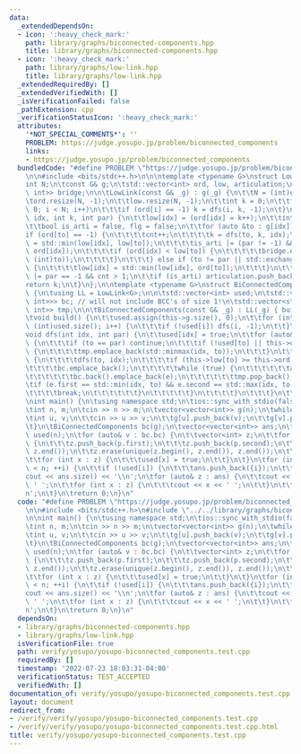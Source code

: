 ```yaml
---
data:
  _extendedDependsOn:
  - icon: ':heavy_check_mark:'
    path: library/graphs/biconnected-components.hpp
    title: library/graphs/biconnected-components.hpp
  - icon: ':heavy_check_mark:'
    path: library/graphs/low-link.hpp
    title: library/graphs/low-link.hpp
  _extendedRequiredBy: []
  _extendedVerifiedWith: []
  _isVerificationFailed: false
  _pathExtension: cpp
  _verificationStatusIcon: ':heavy_check_mark:'
  attributes:
    '*NOT_SPECIAL_COMMENTS*': ''
    PROBLEM: https://judge.yosupo.jp/problem/biconnected_components
    links:
    - https://judge.yosupo.jp/problem/biconnected_components
  bundledCode: "#define PROBLEM \"https://judge.yosupo.jp/problem/biconnected_components\"\
    \n\n#include <bits/stdc++.h>\n\n\ntemplate <typename G>\nstruct LowLink {\n\t\
    int N;\n\tconst G& g;\n\tstd::vector<int> ord, low, articulation;\n\tstd::vector<std::pair<int,\
    \ int>> bridge;\n\n\tLowLink(const G& _g) : g(_g) {\n\t\tN = (int)g.size();\n\t\
    \tord.resize(N, -1);\n\t\tlow.resize(N, -1);\n\t\tint k = 0;\n\t\tfor (int i =\
    \ 0; i < N; i++)\n\t\t\tif (ord[i] == -1) k = dfs(i, k, -1);\n\t}\n\n\tint dfs(int\
    \ idx, int k, int par) {\n\t\tlow[idx] = (ord[idx] = k++);\n\t\tint cnt = 0;\n\
    \t\tbool is_arti = false, flg = false;\n\t\tfor (auto &to : g[idx]) {\n\t\t\t\
    if (ord[to] == -1) {\n\t\t\t\tcnt++;\n\t\t\t\tk = dfs(to, k, idx);\n\t\t\t\tlow[idx]\
    \ = std::min(low[idx], low[to]);\n\t\t\t\tis_arti |= (par != -1) && (low[to] >=\
    \ ord[idx]);\n\t\t\t\tif (ord[idx] < low[to]) {\n\t\t\t\t\tbridge.emplace_back(std::minmax(idx,\
    \ (int)to));\n\t\t\t\t}\n\t\t\t} else if (to != par || std::exchange(flg, true))\
    \ {\n\t\t\t\tlow[idx] = std::min(low[idx], ord[to]);\n\t\t\t}\n\t\t}\n\t\tis_arti\
    \ |= par == -1 && cnt > 1;\n\t\tif (is_arti) articulation.push_back(idx);\n\t\t\
    return k;\n\t}\n};\n\ntemplate <typename G>\nstruct BiConnectedComponents : LowLink<G>\
    \ {\n\tusing LL = LowLink<G>;\n\n\tstd::vector<int> used;\n\tstd::vector<std::vector<std::pair<int,\
    \ int>>> bc; // will not include BCC's of size 1!\n\tstd::vector<std::pair<int,\
    \ int>> tmp;\n\n\tBiConnectedComponents(const G& _g) : LL(_g) { build(); }\n\n\
    \tvoid build() {\n\t\tused.assign(this->g.size(), 0);\n\t\tfor (int i = 0; i <\
    \ (int)used.size(); i++) {\n\t\t\tif (!used[i]) dfs(i, -1);\n\t\t}\n\t}\n\n\t\
    void dfs(int idx, int par) {\n\t\tused[idx] = true;\n\t\tfor (auto& to : this->g[idx])\
    \ {\n\t\t\tif (to == par) continue;\n\t\t\tif (!used[to] || this->ord[to] < this->ord[idx])\
    \ {\n\t\t\t\ttmp.emplace_back(std::minmax(idx, to));\n\t\t\t}\n\t\t\tif (!used[to])\
    \ {\n\t\t\t\tdfs(to, idx);\n\t\t\t\tif (this->low[to] >= this->ord[idx]) {\n\t\
    \t\t\t\tbc.emplace_back();\n\t\t\t\t\twhile (true) {\n\t\t\t\t\t\tauto e = tmp.back();\n\
    \t\t\t\t\t\tbc.back().emplace_back(e);\n\t\t\t\t\t\ttmp.pop_back();\n\t\t\t\t\t\
    \tif (e.first == std::min(idx, to) && e.second == std::max(idx, to)) {\n\t\t\t\
    \t\t\t\tbreak;\n\t\t\t\t\t\t}\n\t\t\t\t\t}\n\t\t\t\t}\n\t\t\t}\n\t\t}\n\t}\n};\n\
    \nint main() {\n\tusing namespace std;\n\tios::sync_with_stdio(false);\n\tcin.tie(nullptr);\n\
    \tint n, m;\n\tcin >> n >> m;\n\tvector<vector<int>> g(n);\n\twhile (m--) {\n\t\
    \tint u, v;\n\t\tcin >> u >> v;\n\t\tg[u].push_back(v);\n\t\tg[v].push_back(u);\n\
    \t}\n\tBiConnectedComponents bc(g);\n\tvector<vector<int>> ans;\n\tvector<int>\
    \ used(n);\n\tfor (auto& v : bc.bc) {\n\t\tvector<int> z;\n\t\tfor (auto p : v)\
    \ {\n\t\t\tz.push_back(p.first);\n\t\t\tz.push_back(p.second);\n\t\t}\n\t\tsort(z.begin(),\
    \ z.end());\n\t\tz.erase(unique(z.begin(), z.end()), z.end());\n\t\tans.push_back(z);\n\
    \t\tfor (int x : z) {\n\t\t\tused[x] = true;\n\t\t}\n\t}\n\tfor (int i = 0; i\
    \ < n; ++i) {\n\t\tif (!used[i]) {\n\t\t\tans.push_back({i});\n\t\t}\n\t}\n\t\
    cout << ans.size() << '\\n';\n\tfor (auto& z : ans) {\n\t\tcout << z.size() <<\
    \ ' ';\n\t\tfor (int x : z) {\n\t\t\tcout << x << ' ';\n\t\t}\n\t\tcout << '\\\
    n';\n\t}\n\treturn 0;\n}\n"
  code: "#define PROBLEM \"https://judge.yosupo.jp/problem/biconnected_components\"\
    \n\n#include <bits/stdc++.h>\n#include \"../../library/graphs/biconnected-components.hpp\"\
    \n\nint main() {\n\tusing namespace std;\n\tios::sync_with_stdio(false);\n\tcin.tie(nullptr);\n\
    \tint n, m;\n\tcin >> n >> m;\n\tvector<vector<int>> g(n);\n\twhile (m--) {\n\t\
    \tint u, v;\n\t\tcin >> u >> v;\n\t\tg[u].push_back(v);\n\t\tg[v].push_back(u);\n\
    \t}\n\tBiConnectedComponents bc(g);\n\tvector<vector<int>> ans;\n\tvector<int>\
    \ used(n);\n\tfor (auto& v : bc.bc) {\n\t\tvector<int> z;\n\t\tfor (auto p : v)\
    \ {\n\t\t\tz.push_back(p.first);\n\t\t\tz.push_back(p.second);\n\t\t}\n\t\tsort(z.begin(),\
    \ z.end());\n\t\tz.erase(unique(z.begin(), z.end()), z.end());\n\t\tans.push_back(z);\n\
    \t\tfor (int x : z) {\n\t\t\tused[x] = true;\n\t\t}\n\t}\n\tfor (int i = 0; i\
    \ < n; ++i) {\n\t\tif (!used[i]) {\n\t\t\tans.push_back({i});\n\t\t}\n\t}\n\t\
    cout << ans.size() << '\\n';\n\tfor (auto& z : ans) {\n\t\tcout << z.size() <<\
    \ ' ';\n\t\tfor (int x : z) {\n\t\t\tcout << x << ' ';\n\t\t}\n\t\tcout << '\\\
    n';\n\t}\n\treturn 0;\n}\n"
  dependsOn:
  - library/graphs/biconnected-components.hpp
  - library/graphs/low-link.hpp
  isVerificationFile: true
  path: verify/yosupo/yosupo-biconnected_components.test.cpp
  requiredBy: []
  timestamp: '2022-07-23 18:03:31-04:00'
  verificationStatus: TEST_ACCEPTED
  verifiedWith: []
documentation_of: verify/yosupo/yosupo-biconnected_components.test.cpp
layout: document
redirect_from:
- /verify/verify/yosupo/yosupo-biconnected_components.test.cpp
- /verify/verify/yosupo/yosupo-biconnected_components.test.cpp.html
title: verify/yosupo/yosupo-biconnected_components.test.cpp
---
```

